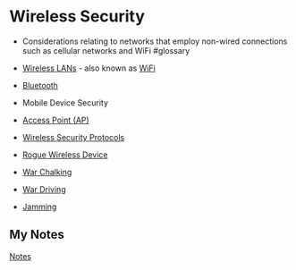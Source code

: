# Wireless Security
- Considerations relating to networks that employ non-wired connections such as cellular networks and WiFi #glossary

- [Wireless LANs](wlan.md) - also known as [WiFi](wifi.md)
- [Bluetooth](bluetooth.md)
- Mobile Device Security
- [Access Point (AP)](access-point.md)
- [Wireless Security Protocols](wireless-security-protocols.md)
- [Rogue Wireless Device](rogue-wireless-device.md)
- [War Chalking](war-chalking.md)
- [War Driving](war-driving.md)
- [Jamming](jamming.md)
## My Notes
[Notes](mynotes/wireless-security-notes.md)
